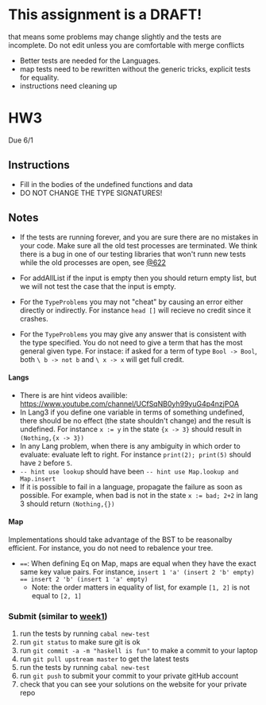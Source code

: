 # This assignment is a DRAFT!
that means some problems may change slightly and the tests are incomplete.  Do not edit unless you are comfortable with merge conflicts

* Better tests are needed for the Languages.
* map tests need to be rewritten without the generic tricks, explicit tests for equality.
* instructions need cleaning up



# HW3
Due 6/1
## Instructions
* Fill in the bodies of the undefined functions and data
* DO NOT CHANGE THE TYPE SIGNATURES!

## Notes

* If the tests are running forever, and you are sure there are no mistakes in your code.  Make sure all the old test processes are terminated.  We think there is a bug in one of our testing libraries that won't runn new tests while the old processes are open, see [@622](https://piazza.com/class/jr9fgrf7efv7j0?cid=622)



* For addAllList if the input is empty then you should return empty list, but we will not test the case that the input is empty.
* For the `TypeProblems` you may not "cheat" by causing an error either directly or indirectly.  For instance `head []` will recieve no credit since it crashes.
* For the `TypeProblems` you may give any answer that is consistent with the type specified.  You do not need to give a term that has the most general given type.  For instace: if asked for a term of type `Bool -> Bool`, both `\ b -> not b` and `\ x -> x` will get full credit.
#### Langs
* There is are hint videos availible: https://www.youtube.com/channel/UCfSqNB0yh99yuG4p4nzjPOA
* In Lang3 if you define one variable in terms of something undefined, there should be no effect (the state shouldn't change) and the result is undefined.  For instance `x := y` in the state `{x -> 3}` should result in `(Nothing,{x -> 3})`
* In any Lang problem, when there is any ambiguity in which order to evaluate:  evaluate left to right. For instance `print(2); print(5)` should have `2` before `5`.
* `-- hint use lookup` should have been `-- hint use Map.lookup and Map.insert`
* If it is possible to fail in a language, propagate the failure as soon as possible.  For example, when bad is not in the state `x := bad; 2+2` in lang 3 should return `(Nothing,{})`
#### Map
Implementations should take advantage of the BST to be reasonalby efficient.  For instance, you do not need to rebalence your tree.

- `==`: When defining Eq on Map, maps are equal when they have the exact same key value pairs. For instance, `insert 1 'a' (insert 2 'b' empty) == insert 2 'b' (insert 1 'a' empty)`
  - Note: the order matters in equality of list, for example `[1, 2]` is not equal to `[2, 1]`

### Submit (similar to [week1](../week1))
1. run the tests by running ```cabal new-test``` 
1. run ```git status``` to make sure git is ok
1. run ```git commit -a -m "haskell is fun"``` to make a commit to your laptop
1. run ```git pull upstream master``` to get the latest tests
1. run the tests by running ```cabal new-test``` 
1. run ```git push``` to submit your commit to your private gitHub account
1. check that you can see your solutions on the website for your private repo


